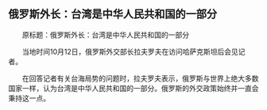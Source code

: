 ## 俄罗斯外长：台湾是中华人民共和国的一部分
　　原标题：俄罗斯外长：台湾是中华人民共和国的一部分

　　当地时间10月12日，俄罗斯外交部长拉夫罗夫在访问哈萨克斯坦后会见记者。

　　在回答记者有关台海局势的问题时，拉夫罗夫表示，俄罗斯与世界上绝大多数国家一样，认为台湾是中华人民共和国的一部分。俄罗斯的外交政策始终并一直会秉持这一点。

